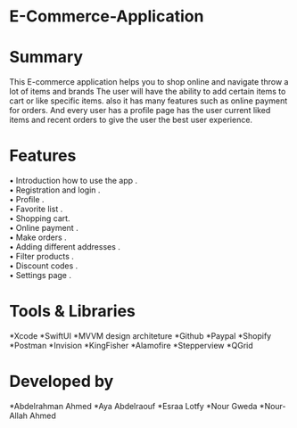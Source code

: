 # E-Commerce-Application
# Summary
This E-commerce application helps you to shop online and navigate throw a lot of items and brands
The user will have the ability to add certain items to cart or like specific items.
also it has many features such as online payment for orders.
And every user has a profile page has the user current liked items and recent orders to give the user the best user experience.

# Features
• Introduction how to use the app .</br>
• Registration and login .</br>
• Profile .</br>
• Favorite list .</br>
• Shopping cart.</br>
• Online payment .</br>
• Make orders .</br>
• Adding different addresses .</br>
• Filter products .</br>
• Discount codes .</br>
• Settings page .</br>

# Tools & Libraries
*Xcode 
*SwiftUI
*MVVM design architeture 
*Github
*Paypal
*Shopify
*Postman
*Invision
*KingFisher
*Alamofire
*Stepperview
*QGrid


# Developed by
*Abdelrahman Ahmed
*Aya Abdelraouf
*Esraa Lotfy
*Nour Gweda
*Nour-Allah Ahmed
